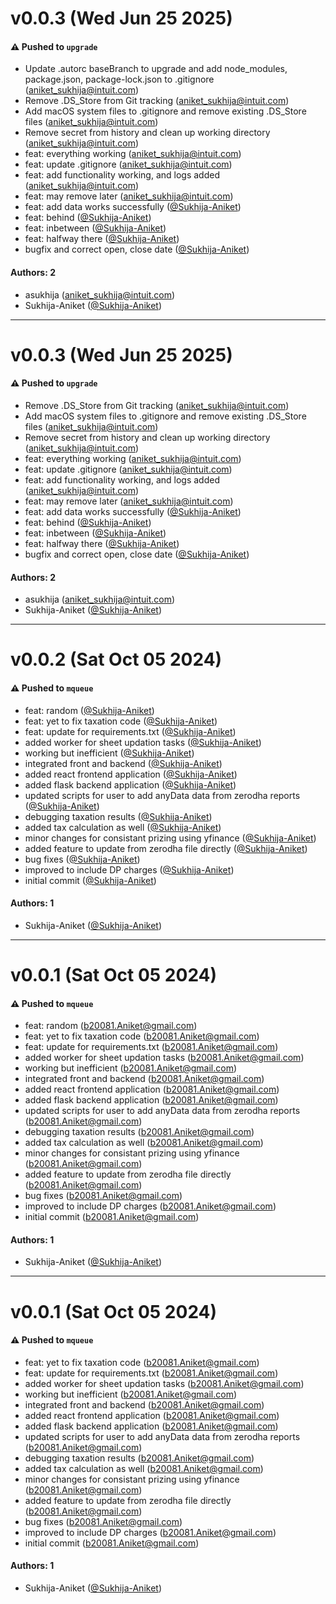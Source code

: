 # v0.0.3 (Wed Jun 25 2025)

#### ⚠️ Pushed to `upgrade`

- Update .autorc baseBranch to upgrade and add node_modules, package.json, package-lock.json to .gitignore (aniket_sukhija@intuit.com)
- Remove .DS_Store from Git tracking (aniket_sukhija@intuit.com)
- Add macOS system files to .gitignore and remove existing .DS_Store files (aniket_sukhija@intuit.com)
- Remove secret from history and clean up working directory (aniket_sukhija@intuit.com)
- feat: everything working (aniket_sukhija@intuit.com)
- feat: update .gitignore (aniket_sukhija@intuit.com)
- feat: add functionality working, and logs added (aniket_sukhija@intuit.com)
- feat: may remove later (aniket_sukhija@intuit.com)
- feat: add data works successfully ([@Sukhija-Aniket](https://github.com/Sukhija-Aniket))
- feat: behind ([@Sukhija-Aniket](https://github.com/Sukhija-Aniket))
- feat: inbetween ([@Sukhija-Aniket](https://github.com/Sukhija-Aniket))
- feat: halfway there ([@Sukhija-Aniket](https://github.com/Sukhija-Aniket))
- bugfix and correct open, close date ([@Sukhija-Aniket](https://github.com/Sukhija-Aniket))

#### Authors: 2

- asukhija (aniket_sukhija@intuit.com)
- Sukhija-Aniket ([@Sukhija-Aniket](https://github.com/Sukhija-Aniket))

---

# v0.0.3 (Wed Jun 25 2025)

#### ⚠️ Pushed to `upgrade`

- Remove .DS_Store from Git tracking (aniket_sukhija@intuit.com)
- Add macOS system files to .gitignore and remove existing .DS_Store files (aniket_sukhija@intuit.com)
- Remove secret from history and clean up working directory (aniket_sukhija@intuit.com)
- feat: everything working (aniket_sukhija@intuit.com)
- feat: update .gitignore (aniket_sukhija@intuit.com)
- feat: add functionality working, and logs added (aniket_sukhija@intuit.com)
- feat: may remove later (aniket_sukhija@intuit.com)
- feat: add data works successfully ([@Sukhija-Aniket](https://github.com/Sukhija-Aniket))
- feat: behind ([@Sukhija-Aniket](https://github.com/Sukhija-Aniket))
- feat: inbetween ([@Sukhija-Aniket](https://github.com/Sukhija-Aniket))
- feat: halfway there ([@Sukhija-Aniket](https://github.com/Sukhija-Aniket))
- bugfix and correct open, close date ([@Sukhija-Aniket](https://github.com/Sukhija-Aniket))

#### Authors: 2

- asukhija (aniket_sukhija@intuit.com)
- Sukhija-Aniket ([@Sukhija-Aniket](https://github.com/Sukhija-Aniket))

---

# v0.0.2 (Sat Oct 05 2024)

#### ⚠️ Pushed to `mqueue`

- feat: random ([@Sukhija-Aniket](https://github.com/Sukhija-Aniket))
- feat: yet to fix taxation code ([@Sukhija-Aniket](https://github.com/Sukhija-Aniket))
- feat: update for requirements.txt ([@Sukhija-Aniket](https://github.com/Sukhija-Aniket))
- added worker for sheet updation tasks ([@Sukhija-Aniket](https://github.com/Sukhija-Aniket))
- working but inefficient ([@Sukhija-Aniket](https://github.com/Sukhija-Aniket))
- integrated front and backend ([@Sukhija-Aniket](https://github.com/Sukhija-Aniket))
- added react frontend application ([@Sukhija-Aniket](https://github.com/Sukhija-Aniket))
- added flask backend application ([@Sukhija-Aniket](https://github.com/Sukhija-Aniket))
- updated scripts for user to add anyData data from zerodha reports ([@Sukhija-Aniket](https://github.com/Sukhija-Aniket))
- debugging taxation results ([@Sukhija-Aniket](https://github.com/Sukhija-Aniket))
- added tax calculation as well ([@Sukhija-Aniket](https://github.com/Sukhija-Aniket))
- minor changes for consistant prizing using yfinance ([@Sukhija-Aniket](https://github.com/Sukhija-Aniket))
- added feature to update from zerodha file directly ([@Sukhija-Aniket](https://github.com/Sukhija-Aniket))
- bug fixes ([@Sukhija-Aniket](https://github.com/Sukhija-Aniket))
- improved to include DP charges ([@Sukhija-Aniket](https://github.com/Sukhija-Aniket))
- initial commit ([@Sukhija-Aniket](https://github.com/Sukhija-Aniket))

#### Authors: 1

- Sukhija-Aniket ([@Sukhija-Aniket](https://github.com/Sukhija-Aniket))

---

# v0.0.1 (Sat Oct 05 2024)

#### ⚠️ Pushed to `mqueue`

- feat: random (b20081.Aniket@gmail.com)
- feat: yet to fix taxation code (b20081.Aniket@gmail.com)
- feat: update for requirements.txt (b20081.Aniket@gmail.com)
- added worker for sheet updation tasks (b20081.Aniket@gmail.com)
- working but inefficient (b20081.Aniket@gmail.com)
- integrated front and backend (b20081.Aniket@gmail.com)
- added react frontend application (b20081.Aniket@gmail.com)
- added flask backend application (b20081.Aniket@gmail.com)
- updated scripts for user to add anyData data from zerodha reports (b20081.Aniket@gmail.com)
- debugging taxation results (b20081.Aniket@gmail.com)
- added tax calculation as well (b20081.Aniket@gmail.com)
- minor changes for consistant prizing using yfinance (b20081.Aniket@gmail.com)
- added feature to update from zerodha file directly (b20081.Aniket@gmail.com)
- bug fixes (b20081.Aniket@gmail.com)
- improved to include DP charges (b20081.Aniket@gmail.com)
- initial commit (b20081.Aniket@gmail.com)

#### Authors: 1

- Sukhija-Aniket ([@Sukhija-Aniket](https://github.com/Sukhija-Aniket))

---

# v0.0.1 (Sat Oct 05 2024)

#### ⚠️ Pushed to `mqueue`

- feat: yet to fix taxation code (b20081.Aniket@gmail.com)
- feat: update for requirements.txt (b20081.Aniket@gmail.com)
- added worker for sheet updation tasks (b20081.Aniket@gmail.com)
- working but inefficient (b20081.Aniket@gmail.com)
- integrated front and backend (b20081.Aniket@gmail.com)
- added react frontend application (b20081.Aniket@gmail.com)
- added flask backend application (b20081.Aniket@gmail.com)
- updated scripts for user to add anyData data from zerodha reports (b20081.Aniket@gmail.com)
- debugging taxation results (b20081.Aniket@gmail.com)
- added tax calculation as well (b20081.Aniket@gmail.com)
- minor changes for consistant prizing using yfinance (b20081.Aniket@gmail.com)
- added feature to update from zerodha file directly (b20081.Aniket@gmail.com)
- bug fixes (b20081.Aniket@gmail.com)
- improved to include DP charges (b20081.Aniket@gmail.com)
- initial commit (b20081.Aniket@gmail.com)

#### Authors: 1

- Sukhija-Aniket ([@Sukhija-Aniket](https://github.com/Sukhija-Aniket))
